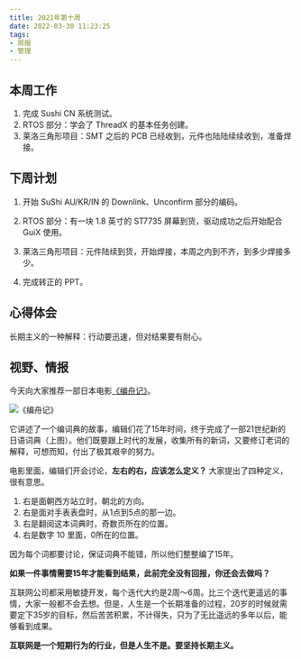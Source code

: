 ```yaml
---
title: 2021年第十周
date: 2022-03-30 11:23:25
tags: 
- 周报
- 管理
---
```




## 本周工作

1. 完成 Sushi CN 系统测试。
2. RTOS 部分：学会了 ThreadX 的基本任务创建。
3. 莱洛三角形项目：SMT 之后的 PCB 已经收到，元件也陆陆续续收到，准备焊接。

 <!-- more -->

## 下周计划

1. 开始 SuShi AU/KR/IN 的 Downlink、Unconfirm 部分的编码。
2. RTOS 部分：有一块 1.8 英寸的 ST7735 屏幕到货，驱动成功之后开始配合 GuiX 使用。

1. 莱洛三角形项目：元件陆续到货，开始焊接，本周之内到不齐，到多少焊接多少。
2. 完成转正的 PPT。

## 心得体会

长期主义的一种解释：行动要迅速，但对结果要有耐心。

## 视野、情报

今天向大家推荐一部日本电影[《编舟记》](https://movie.douban.com/subject/11500954/)。

![《编舟记》](https://gitee.com/babbittry321/blogImages/raw/master/img/%E7%BC%96%E8%88%9F%E8%AE%B0.jpg)

它讲述了一个编词典的故事，编辑们花了15年时间，终于完成了一部21世纪新的日语词典（上图）。他们既要跟上时代的发展，收集所有的新词，又要修订老词的解释，可想而知，付出了极其艰辛的努力。

电影里面，编辑们开会讨论，**左右的右，应该怎么定义？** 大家提出了四种定义，很有意思。


1. 右是面朝西方站立时，朝北的方向。
2. 右是面对手表表盘时，从1点到5点的那一边。
3. 右是翻阅这本词典时，奇数页所在的位置。
4. 右是数字 10 里面，0所在的位置。


因为每个词都要讨论，保证词典不能错，所以他们整整编了15年。


**如果一件事情需要15年才能看到结果，此前完全没有回报，你还会去做吗？**


互联网公司都采用敏捷开发，每个迭代大约是2周～6周。比三个迭代更遥远的事情，大家一般都不会去想。但是，人生是一个长期准备的过程，20岁的时候就需要定下35岁的目标，然后苦苦积累，不计得失，只为了无比遥远的多年以后，能够看到成果。

**互联网是一个短期行为的行业，但是人生不是。要坚持长期主义。**
